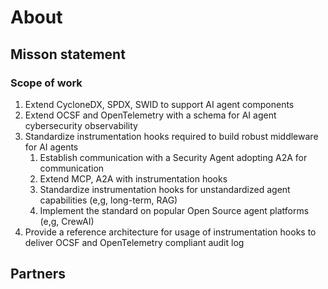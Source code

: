 # About 
<!-- 
TODO: this page is probably not needed
Leaving here for now because not all content has found its place elsewhere
 -->

## Misson statement

### Scope of work

1. Extend CycloneDX, SPDX, SWID to support AI agent components
1. Extend OCSF and OpenTelemetry with a schema for AI agent cybersecurity observability
1. Standardize instrumentation hooks required to build robust middleware for AI agents
    1. Establish communication with a Security Agent adopting A2A for communication
    1. Extend MCP, A2A with instrumentation hooks
    1. Standardize instrumentation hooks for unstandardized agent capabilities (e,g, long-term, RAG)
    1. Implement the standard on popular Open Source agent platforms (e,g, CrewAI)
1. Provide a reference architecture for usage of instrumentation hooks to deliver OCSF and OpenTelemetry compliant audit log

## Partners